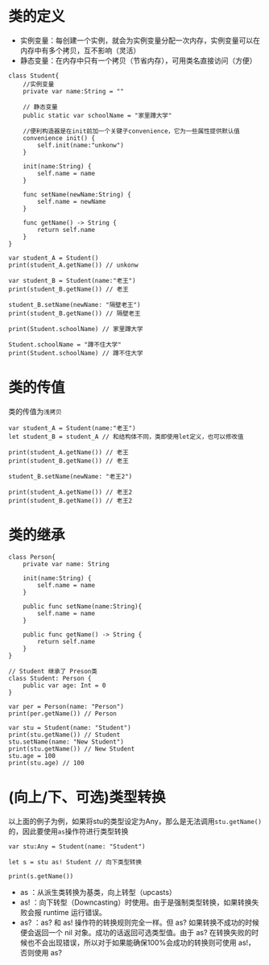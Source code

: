 # 类的定义

- 实例变量：每创建一个实例，就会为实例变量分配一次内存，实例变量可以在内存中有多个拷贝，互不影响（灵活）
- 静态变量：在内存中只有一个拷贝（节省内存），可用类名直接访问（方便）

```sw
class Student{
    //实例变量
    private var name:String = ""
    
    // 静态变量
    public static var schoolName = "家里蹲大学"
    
    //便利构造器是在init前加一个关键子convenience，它为一些属性提供默认值
    convenience init() {
        self.init(name:"unkonw")
    }
    
    init(name:String) {
        self.name = name
    }
    
    func setName(newName:String) {
        self.name = newName
    }
    
    func getName() -> String {
        return self.name
    }
}

var student_A = Student()
print(student_A.getName()) // unkonw

var student_B = Student(name:"老王")
print(student_B.getName()) // 老王

student_B.setName(newName: "隔壁老王")
print(student_B.getName()) // 隔壁老王

print(Student.schoolName) // 家里蹲大学

Student.schoolName = "蹲不住大学"
print(Student.schoolName) // 蹲不住大学
```

# 类的传值

类的传值为`浅拷贝`

```sw
var student_A = Student(name:"老王")
let student_B = student_A // 和结构体不同，类即使用let定义，也可以修改值

print(student_A.getName()) // 老王
print(student_B.getName()) // 老王

student_B.setName(newName: "老王2")

print(student_A.getName()) // 老王2
print(student_B.getName()) // 老王2
```

# 类的继承
```sw
class Person{
    private var name: String
    
    init(name:String) {
        self.name = name
    }
    
    public func setName(name:String){
        self.name = name
    }
    
    public func getName() -> String {
        return self.name
    }
}

// Student 继承了 Preson类
class Student: Person {
    public var age: Int = 0
}

var per = Person(name: "Person")
print(per.getName()) // Person

var stu = Student(name: "Student")
print(stu.getName()) // Student
stu.setName(name: "New Student")
print(stu.getName()) // New Student
stu.age = 100
print(stu.age) // 100
```

# (向上/下、可选)类型转换

以上面的例子为例，如果将stu的类型设定为Any，那么是无法调用`stu.getName()`的，因此要使用`as`操作符进行类型转换

```sw
var stu:Any = Student(name: "Student")

let s = stu as! Student // 向下类型转换

print(s.getName())
```

- as ：从派生类转换为基类，向上转型（upcasts）
- as! ：向下转型（Downcasting）时使用。由于是强制类型转换，如果转换失败会报 runtime 运行错误。
- as? ：as? 和 as! 操作符的转换规则完全一样。但 as? 如果转换不成功的时候便会返回一个 nil 对象。成功的话返回可选类型值。由于 as? 在转换失败的时候也不会出现错误，所以对于如果能确保100%会成功的转换则可使用 as!，否则使用 as?
